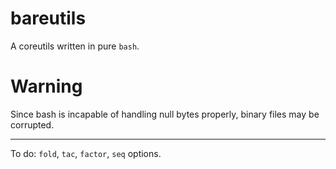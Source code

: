 # bareutils

A coreutils written in pure `bash`.
# Warning

Since bash is incapable of handling null bytes properly, binary files may be corrupted.

---
To do: `fold`, `tac`, `factor`, `seq` options.
